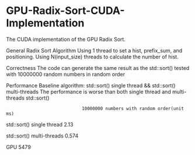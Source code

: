 # GPU-Radix-Sort-CUDA-Implementation
The CUDA implementation of the GPU Radix Sort.

General Radix Sort Algorithm
Using 1 thread to set a hist, prefix_sum, and positioning. 
Using N(input_size) threads to calculate the number of hist. 

Correctness
The code can generate the same result as the std::sort() tested with 10000000 random numbers in random order

Performance
Baseline algorithm: std::sort() single thread && std::sort() multi-threads
The performance is worse than both single thread and multi-threads std::sort()

                                 10000000 numbers with random order(unit ms)
std::sort() single thread                    2.13
 
std::sort() multi-threads                    0.574

GPU                                          5479

